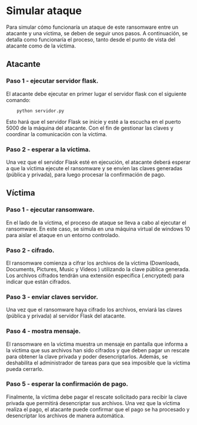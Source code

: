 # Simular ataque

Para simular cómo funcionaría un ataque de este ransomware entre un atacante y una víctima, se deben de seguir unos pasos. A continuación, se detalla como funcionaría el proceso, tanto desde el punto de vista del atacante como de la víctima.

## **Atacante**
### Paso 1 - ejecutar servidor flask.
El atacante debe ejecutar en primer lugar el servidor flask con el siguiente comando: 

 		python servidor.py
 
Esto hará que el servidor Flask se inicie y esté a la escucha en el puerto 5000 de la máquina del atacante. Con el fin de gestionar las claves y coordinar la comunicación con la víctima. 

### Paso 2 - esperar a la víctima.
Una vez que el servidor Flask esté en ejecución, el atacante deberá esperar a que la víctima ejecute el ransomware y se envíen las claves generadas (pública y privada), para luego procesar la confirmación de pago.



## **Víctima**
### Paso 1 - ejecutar ransomware.
En el lado de la víctima, el proceso de ataque se lleva a cabo al ejecutar el ransomware. En este caso, se simula en una máquina virtual de windows 10 para aislar el ataque en un entorno controlado.

### Paso 2 - cifrado.
El ransomware comienza a cifrar los archivos de la víctima (Downloads, Documents, Pictures, Music y Videos ) utilizando la clave pública generada. Los archivos cifrados tendrán una extensión específica (.encrypted) para indicar que están cifrados.

### Paso 3 - enviar claves servidor.
Una vez que el ransomware haya cifrado los archivos, enviará las claves (pública y privada) al servidor Flask del atacante.

### Paso 4 - mostra mensaje.
El ransomware en la víctima muestra un mensaje en pantalla que informa a la víctima que sus archivos han sido cifrados y que deben pagar un rescate para obtener la clave privada y poder desencriptarlos. Además, se deshabilita el administrador de tareas para que sea imposible que la víctima pueda cerrarlo.

### Paso 5 - esperar la confirmación de pago.
Finalmente, la víctima debe pagar el rescate solicitado para recibir la clave privada que permitirá desencriptar sus archivos. Una vez que la víctima realiza el pago, el atacante puede confirmar que el pago se ha procesado y desencriptar los archivos de manera automática.
